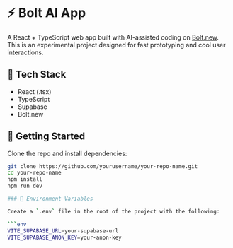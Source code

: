 # ⚡ Bolt AI App

A React + TypeScript web app built with AI-assisted coding on [Bolt.new](https://bolt.new). This is an experimental project designed for fast prototyping and cool user interactions.

## 🧠 Tech Stack

- React (.tsx)
- TypeScript
- Supabase
- Bolt.new

## 🚀 Getting Started

Clone the repo and install dependencies:

```bash
git clone https://github.com/yourusername/your-repo-name.git
cd your-repo-name
npm install
npm run dev

### 🔑 Environment Variables

Create a `.env` file in the root of the project with the following:

```env
VITE_SUPABASE_URL=your-supabase-url
VITE_SUPABASE_ANON_KEY=your-anon-key
